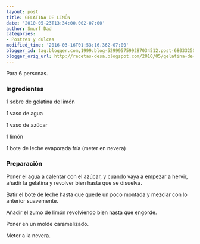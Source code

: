 ```yaml
---
layout: post
title: GELATINA DE LIMÓN
date: '2010-05-23T13:34:00.002-07:00'
author: Smurf Dad
categories:
- Postres y dulces
modified_time: '2016-03-16T01:53:16.362-07:00'
blogger_id: tag:blogger.com,1999:blog-5299957599287034512.post-6803325011155340498
blogger_orig_url: http://recetas-desa.blogspot.com/2010/05/gelatina-de-limon.html
---
```


Para 6 personas.

<a name='more'></a>

<h3>Ingredientes</h3>

1 sobre de gelatina de lim&oacute;n

1 vaso de agua

1 vaso de az&uacute;car

1 lim&oacute;n

1 bote de leche evaporada fr&iacute;a (meter en nevera)

<h3>Preparaci&oacute;n</h3>

Poner el agua a calentar con el az&uacute;car, y cuando vaya a empezar a hervir, a&ntilde;adir la gelatina y revolver bien hasta que se disuelva.

Batir el bote de leche hasta que quede un poco montada y mezclar con lo anterior suavemente.

A&ntilde;adir el zumo de lim&oacute;n revolviendo bien hasta que engorde.

Poner en un molde caramelizado.

Meter a la nevera.


